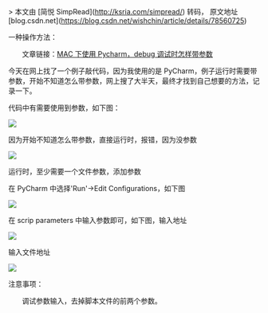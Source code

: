 \> 本文由 \[简悦 SimpRead\](http://ksria.com/simpread/) 转码， 原文地址 \[blog.csdn.net\](https://blog.csdn.net/wishchin/article/details/78560725)

一种操作方法：

       文章链接：[MAC 下使用 Pycharm，debug 调试时怎样带参数](http://blog.csdn.net/sxd125/article/details/53138797)      

今天在网上找了一个例子敲代码，因为我使用的是 PyCharm，例子运行时需要带参数，开始不知道怎么带参数，网上搜了大半天，最终才找到自己想要的方法，记录一下。

代码中有需要使用到参数，如下图：

![](https://img-blog.csdn.net/20161112112341423)  

因为开始不知道怎么带参数，直接运行时，报错，因为没参数

![](https://img-blog.csdn.net/20161112112410650)  

运行时，至少需要一个文件参数，添加参数

在 PyCharm 中选择'Run'->Edit Configurations，如下图

![](https://img-blog.csdn.net/20161112112812214)  

在 scrip parameters 中输入参数即可，如下图，输入地址

![](https://img-blog.csdn.net/20161112113051340)

输入文件地址

![](https://img-blog.csdn.net/20161112113058667)  

注意事项：

       调试参数输入，去掉脚本文件的前两个参数。